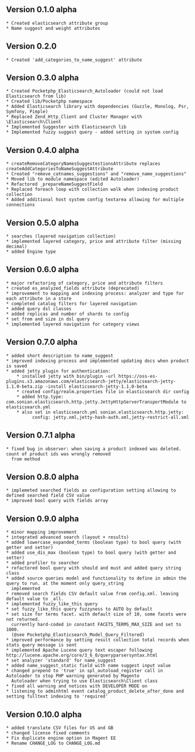 Version 0.1.0 alpha
-----------------------------------------------------------------------------------------------------------------------
    * Created elasticsearch attribute group
    * Name suggest and weight attributes

Version 0.2.0
-----------------------------------------------------------------------------------------------------------------------
    * Created 'add_categories_to_name_suggest' attribute

Version 0.3.0 alpha
-----------------------------------------------------------------------------------------------------------------------
    * Created Pocketphp_Elasticsearch_Autoloader (could not load Elasticsearch from lib)
    * Created lib/Pocketphp namespace
    * Added Elasticsearch library with dependencies (Guzzle, Monolog, Psr, Symfony, Pimple)
    * Replaced Zend_Http_Client and Cluster Manager with \Elasticsearch\Client
    * Implemented Suggester with Elasticsearch lib
    * Implemented fuzzy suggest query - added setting in system config

Version 0.4.0 alpha
-----------------------------------------------------------------------------------------------------------------------
    * createRemoveCategoryNamesSuggestestionsAttribute replaces createAddCategoriesToNameSuggestAttribute
    * Created "remove_catnames_suggestions" and "remove_name_suggestions"
    * Moved lib to module namespace (edited Autoloader)
    * Refactored _prepareNameSuggestField
    * Replaced foreach loop with collection walk when indexing product collection
    * Added additional host system config textarea allowing for multiple connections

Version 0.5.0 alpha
-----------------------------------------------------------------------------------------------------------------------
    * searches (layered navigation collection)
    * implemented layered category, price and attribute filter (missing decimal)
    * added Engine type

Version 0.6.0 alpha
-----------------------------------------------------------------------------------------------------------------------
    * major refactoring of category, price and attribute filters
    * created es_analyzed_fields attribute (deprecated)
    * improvement to mapping and indexing process: analyzer and type for each attribute in a store
    * completed catalog filters for layered navigation
    * added query dsl classes
    * added replicas and number of shards to config
    * set from and size in dsl query
    * implemented layered navigation for category views


Version 0.7.0 alpha
-----------------------------------------------------------------------------------------------------------------------
    * added short description to name_suggest
    * improved indexing process and implemented updating docs when product is saved
    * added jetty plugin for authentication:
        * installed jetty with bin/plugin -url https://oss-es-plugins.s3.amazonaws.com/elasticsearch-jetty/elasticsearch-jetty-1.1.0-beta.zip -install elasticsearch-jetty-1.1.0-beta
        * created config/realm.properties file in elasticsearch dir config
        * added http.type: com.sonian.elasticsearch.http.jetty.JettyHttpServerTransportModule to elasticsearch.yml
        * also set in elasticsearch.yml sonian.elasticsearch.http.jetty:
              config: jetty.xml,jetty-hash-auth.xml,jetty-restrict-all.xml

Version 0.7.1 alpha
-----------------------------------------------------------------------------------------------------------------------
    * fixed bug in observer: when saving a product indexed was deleted. count of product ids was wrongly removed
      from method

Version 0.8.0 alpha
-----------------------------------------------------------------------------------------------------------------------
    * implemeted searched fields as configuration setting allowing to defined searched field CSV value
    * improved bool query with fields array

Version 0.9.0 alpha
-----------------------------------------------------------------------------------------------------------------------
    * minor mapping improvement
    * integrated advanced search (layout + results)
    * added lowercase_expanded_terms (boolean type) to bool query (with getter and setter)
    * added use_dis_max (boolean type) to bool query (with getter and setter)
    * added profiler to searcher
    * refactored bool query with should and must and added query string class
    * added source queries model and functionality to define in admin the query to run. at the moment only query_string
      implemented
    * removed search fields CSV default value from config.xml. leaving default value to _all.
    * implemented fuzzy_like_this query
    * set fuzzy_like_this query fuzzyness to AUTO by default
    * set size for terms facet. with default size of 10, some facets were not returned.
      currently hard-coded in constant FACETS_TERMS_MAX_SIZE and set to 1000.
      (@see Pocketphp_Elasticsearch_Model_Query_Filtered)
    * improved performance by setting result collection total records when stats query message is sent
    * implemented Apache Lucene query text escaper following http://lucene.apache.org/core/3_6_0/queryparsersyntax.html
    * set analyzer 'standard' for name_suggest
    * added name_suggest_static field with name suggest input value
    * changed prepend to 'true' in spl_autoload_register call in Autoloader to stop PHP warning generated by Magento
      Autoloader when trying to use Elasticsearch\Client class
    * fixed all warning and notices with DEVELOPER MODE on
    * listening to adminhtml event catalog_product_delete_after_done and setting fulltext indexing to 'required'

Version 0.10.0 alpha
-----------------------------------------------------------------------------------------------------------------------
    * added translate CSV files for US and GB
    * changed license fixed comments
    * Fix duplicate engine option in Magent EE
    * Rename CHANGE_LOG to CHANGE_LOG.md
